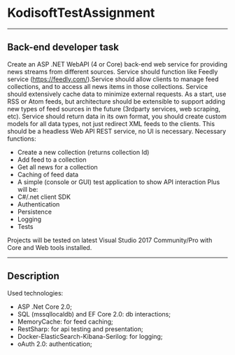 # KodisoftTestAssignment
---
## Back-end developer task
Create an ASP .NET WebAPI (4 or Core) back-end web service for providing news streams from different sources. Service should function like Feedly service (https://feedly.com/).Service should allow clients to manage feed collections, and to access all news items in those collections. Service should extensively cache data to minimize external requests. As a start, use RSS or Atom feeds, but architecture should be extensible to support adding new types of feed sources in the future (3rdparty services, web scraping, etc). Service should return data in its own format, you should create custom models for all data types, not just redirect XML feeds to the clients. This should be a headless Web API REST service, no UI is necessary. 
Necessary functions:
- Create a new collection (returns collection Id)
- Add feed to a collection
- Get all news for a collection
- Caching of feed data
- A simple (console or GUI) test application to show API interaction
Plus will be:
- C#/.net client SDK
- Authentication
- Persistence
- Logging
- Tests

Projects will be tested on latest Visual Studio 2017 Community/Pro with Core and Web tools installed. 

---
## Description

Used technologies:
- ASP .Net Core 2.0;
- SQL (mssqllocaldb) and EF Core 2.0: db interactions;
- MemoryCache: for feed caching;
- RestSharp: for api testing and presentation;
- Docker-ElasticSearch-Kibana-Serilog: for logging;
- oAuth 2.0: authentication;
